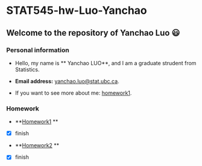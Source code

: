 # STAT545-hw-Luo-Yanchao

## Welcome to the repository of Yanchao Luo :smiley:

### Personal information

-  Hello, my name is ** Yanchao LUO**, and I am a graduate strudent from Statistics.

- **Email address:** yanchao.luo@stat.ubc.ca.

- If you want to see more about me: [homework1](https://github.com/yanchaoluo/STAT545-hw01-LUO-YANCHAO).

### Homework


+ **[Homework1]((https://github.com/yanchaoluo/STAT545-hw01-LUO-YANCHAO)) **
-[x] finish
+ **[Homework2](https://github.com/yanchaoluo/STAT545-hw-Luo-Yanchao/tree/master/hw2) **       
-[x] finish